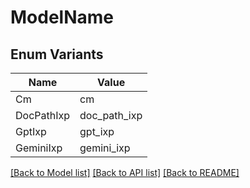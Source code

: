 # ModelName

## Enum Variants

| Name | Value |
|---- | -----|
| Cm | cm |
| DocPathIxp | doc_path_ixp |
| GptIxp | gpt_ixp |
| GeminiIxp | gemini_ixp |


[[Back to Model list]](../README.md#documentation-for-models) [[Back to API list]](../README.md#documentation-for-api-endpoints) [[Back to README]](../README.md)


